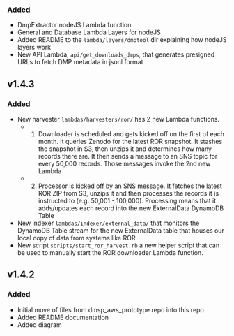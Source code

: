 ### Added
- DmpExtractor nodeJS Lambda function
- General and Database Lambda Layers for nodeJS
- Added README to the `lambda/layers/dmptool` dir explaining how nodeJS layers work
- New API Lambda, `api/get_downloads_dmps`, that generates presigned URLs to fetch DMP metadata in jsonl format

## v1.4.3
### Added
- New harvester `lambdas/harvesters/ror/` has 2 new Lambda functions.
  - 1) Downloader is scheduled and gets kicked off on the first of each month. It queries Zenodo for the latest ROR snapshot. It stashes the snapshot in S3, then unzips it and determines how many records there are. It then sends a message to an SNS topic for every 50,000 records. Those messages invoke the 2nd new Lambda
  - 2) Processor is kicked off by an SNS message. It fetches the latest ROR ZIP from S3, unzips it and then processes the records it is instructed to (e.g. 50,001 - 100,000). Processing means that it adds/updates each record into the new ExternalData DynamoDB Table
- New indexer `lambdas/indexer/external_data/` that monitors the DynamoDB Table stream for the new ExternalData table that houses our local copy of data from systems like ROR
- New script `scripts/start_ror_harvest.rb` a new helper script that can be used to manually start the ROR downloader Lambda function.

## v1.4.2
### Added
- Initial move of files from dmsp_aws_prototype repo into this repo
- Added README documentation
- Added diagram